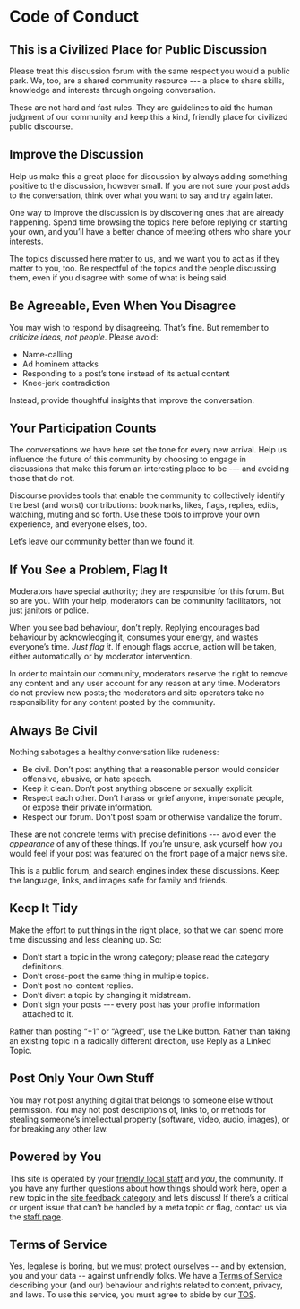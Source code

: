 # Code of Conduct

<a name="civilized"></a>

## This is a Civilized Place for Public Discussion

Please treat this discussion forum with the same respect you would a public
park. We, too, are a shared community resource --- a place to share skills,
knowledge and interests through ongoing conversation.

These are not hard and fast rules. They are guidelines to aid the human judgment
of our community and keep this a kind, friendly place for civilized public
discourse.

<a name="improve"></a>

## Improve the Discussion

Help us make this a great place for discussion by always adding something
positive to the discussion, however small. If you are not sure your post adds to
the conversation, think over what you want to say and try again later.

One way to improve the discussion is by discovering ones that are already
happening. Spend time browsing the topics here before replying or starting your
own, and you’ll have a better chance of meeting others who share your interests.

The topics discussed here matter to us, and we want you to act as if they matter
to you, too. Be respectful of the topics and the people discussing them, even if
you disagree with some of what is being said.

<a name="agreeable"></a>

## Be Agreeable, Even When You Disagree

You may wish to respond by disagreeing. That’s fine. But remember to _criticize
ideas, not people_. Please avoid:

- Name-calling
- Ad hominem attacks
- Responding to a post’s tone instead of its actual content
- Knee-jerk contradiction

Instead, provide thoughtful insights that improve the conversation.

<a name="participate"></a>

## Your Participation Counts

The conversations we have here set the tone for every new arrival. Help us
influence the future of this community by choosing to engage in discussions that
make this forum an interesting place to be --- and avoiding those that do not.

Discourse provides tools that enable the community to collectively identify the
best (and worst) contributions: bookmarks, likes, flags, replies, edits,
watching, muting and so forth. Use these tools to improve your own experience,
and everyone else’s, too.

Let’s leave our community better than we found it.

<a name="flag-problems"></a>

## If You See a Problem, Flag It

Moderators have special authority; they are responsible for this forum. But so
are you. With your help, moderators can be community facilitators, not just
janitors or police.

When you see bad behaviour, don’t reply. Replying encourages bad behaviour by
acknowledging it, consumes your energy, and wastes everyone’s time. _Just flag
it_. If enough flags accrue, action will be taken, either automatically or by
moderator intervention.

In order to maintain our community, moderators reserve the right to remove any
content and any user account for any reason at any time. Moderators do not
preview new posts; the moderators and site operators take no responsibility for
any content posted by the community.

<a name="be-civil"></a>

## Always Be Civil

Nothing sabotages a healthy conversation like rudeness:

- Be civil. Don’t post anything that a reasonable person would consider
  offensive, abusive, or hate speech.
- Keep it clean. Don’t post anything obscene or sexually explicit.
- Respect each other. Don’t harass or grief anyone, impersonate people, or
  expose their private information.
- Respect our forum. Don’t post spam or otherwise vandalize the forum.

These are not concrete terms with precise definitions --- avoid even the
_appearance_ of any of these things. If you’re unsure, ask yourself how you
would feel if your post was featured on the front page of a major news site.

This is a public forum, and search engines index these discussions. Keep the
language, links, and images safe for family and friends.

<a name="keep-tidy"></a>

## Keep It Tidy

Make the effort to put things in the right place, so that we can spend more time
discussing and less cleaning up. So:

- Don’t start a topic in the wrong category; please read the category
  definitions.
- Don’t cross-post the same thing in multiple topics.
- Don’t post no-content replies.
- Don’t divert a topic by changing it midstream.
- Don’t sign your posts --- every post has your profile information attached to
  it.

Rather than posting “+1” or “Agreed”, use the Like button. Rather than taking an
existing topic in a radically different direction, use Reply as a Linked Topic.

<a name="stealing"></a>

## Post Only Your Own Stuff

You may not post anything digital that belongs to someone else without
permission. You may not post descriptions of, links to, or methods for stealing
someone’s intellectual property (software, video, audio, images), or for
breaking any other law.

<a name="power"></a>

## Powered by You

This site is operated by your [friendly local staff](<%= forum_url("/about") %>)
and _you_, the community. If you have any further questions about how things
should work here, open a new topic in the
[site feedback category](<%= forum_url("/c/site-feedback") %>) and let’s
discuss! If there’s a critical or urgent issue that can’t be handled by a meta
topic or flag, contact us via the [staff page](<%= forum_url("/about") %>).

<a name="tos"></a>

## Terms of Service

Yes, legalese is boring, but we must protect ourselves -- and by extension, you
and your data -- against unfriendly folks. We have a
[Terms of Service](<%= Routes.info_path(@conn, :terms_of_service) %>) describing
your (and our) behaviour and rights related to content, privacy, and laws. To
use this service, you must agree to abide by our
[TOS](<%= Routes.info_path(@conn, :terms_of_service) %>).
